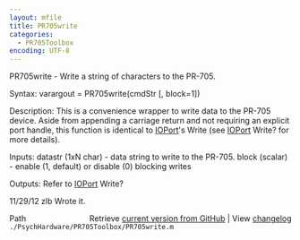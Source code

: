 ```yaml
---
layout: mfile
title: PR705write
categories:
  - PR705Toolbox
encoding: UTF-8
---
```


PR705write - Write a string of characters to the PR-705.

Syntax:
varargout = PR705write\(cmdStr \[, block=1\]\)

Description:
This is a convenience wrapper to write data to the PR-705 device. Aside
from appending a carriage return and not requiring an explicit port
handle, this function is identical to [IOPort](/docs/IOPort)'s Write \(see [IOPort](/docs/IOPort) Write?
for more details\).

Inputs:
datastr \(1xN char\) - data string to write to the PR-705.
block \(scalar\) - enable \(1, default\) or disable \(0\) blocking writes

Outputs:
Refer to [IOPort](/docs/IOPort) Write?

11/29/12    zlb   Wrote it.


<div class="code_header" style="text-align:right;">
  <span style="float:left;">Path&nbsp;&nbsp;</span> <span class="counter">Retrieve <a href=
  "https://raw.github.com/Psychtoolbox-3/Psychtoolbox-3/beta/./PsychHardware/PR705Toolbox/PR705write.m">current version from GitHub</a> | View <a href=
  "https://github.com/Psychtoolbox-3/Psychtoolbox-3/commits/beta/./PsychHardware/PR705Toolbox/PR705write.m">changelog</a></span>
</div>
<div class="code">
  <code>./PsychHardware/PR705Toolbox/PR705write.m</code>
</div>
